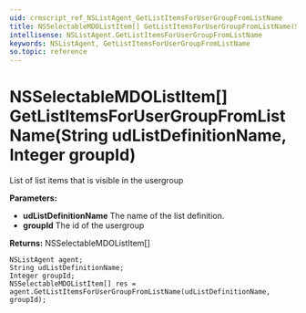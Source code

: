 ```yaml
---
uid: crmscript_ref_NSListAgent_GetListItemsForUserGroupFromListName
title: NSSelectableMDOListItem[] GetListItemsForUserGroupFromListName(String udListDefinitionName, Integer groupId)
intellisense: NSListAgent.GetListItemsForUserGroupFromListName
keywords: NSListAgent, GetListItemsForUserGroupFromListName
so.topic: reference
---
```


# NSSelectableMDOListItem[] GetListItemsForUserGroupFromListName(String udListDefinitionName, Integer groupId)

List of list items that is visible in the usergroup

**Parameters:**
 - **udListDefinitionName** The name of the list definition.
 - **groupId** The id of the usergroup

**Returns:** NSSelectableMDOListItem[]

```crmscript
NSListAgent agent;
String udListDefinitionName;
Integer groupId;
NSSelectableMDOListItem[] res = agent.GetListItemsForUserGroupFromListName(udListDefinitionName, groupId);
```

